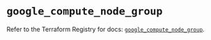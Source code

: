 # `google_compute_node_group`

Refer to the Terraform Registry for docs: [`google_compute_node_group`](https://registry.terraform.io/providers/hashicorp/google/6.40.0/docs/resources/compute_node_group).
